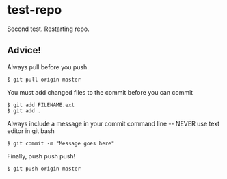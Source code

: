 # test-repo
Second test. Restarting repo. 

## Advice!
Always pull before you push. 

    $ git pull origin master

You must add changed files to the commit before you can commit
 
    $ git add FILENAME.ext 
    $ git add . 

Always include a message in your commit command line -- NEVER use text editor in git bash

    $ git commit -m "Message goes here"

Finally, push push push!

    $ git push origin master
